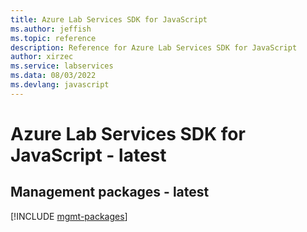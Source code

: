 ```yaml
---
title: Azure Lab Services SDK for JavaScript
ms.author: jeffish
ms.topic: reference
description: Reference for Azure Lab Services SDK for JavaScript
author: xirzec
ms.service: labservices
ms.data: 08/03/2022
ms.devlang: javascript
---
```

# Azure Lab Services SDK for JavaScript - latest

## Management packages - latest
[!INCLUDE [mgmt-packages](lab-services-mgmt-index.md)]